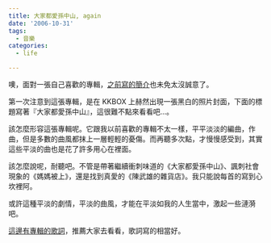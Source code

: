 ```yaml
---
title: 大家都愛孫中山, again
date: '2006-10-31'
tags:
  - 音樂
categories:
  - life

---
```

噢，面對一張自己喜歡的專輯，[之前寫的簡介](http://yurenju.blogspot.com/2006/10/blog-post_16.html)也未免太沒誠意了。  
  
第一次注意到這張專輯，是在 KKBOX 上赫然出現一張黑白的照片封面，下面的標題寫著『大家都愛孫中山』，這很難不點來看看吧…。  
  
該怎麼形容這張專輯呢。它跟我以前喜歡的專輯不太一樣，平平淡淡的編曲，作曲，但是多數的曲風都抹上一層輕輕的憂傷。而再聽多次點，才慢慢感受到，其實這些平淡的曲也是花了許多用心在裡面。  
  
該怎麼說呢，耐聽吧。不管是帶著繼續衝刺味道的《大家都愛孫中山》、諷刺社會現象的《媽媽被上》，還是找到真愛的《陳武雄的雜貨店》。我只能說每首的寫到心坎裡阿。  
  
或許這種平淡的劇情，平淡的曲風，才能在平淡如我的人生當中，激起一些漣漪吧。  
  
[這邊有專輯的歌詞](http://www.comeseemeintaiwancomrade.com/blog/funckalbum.shtml)，推薦大家去看看，歌詞寫的相當好。